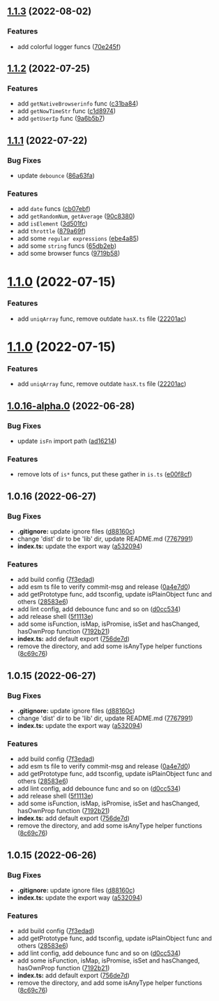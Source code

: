## [1.1.3](https://github.com/suressk/sure-utils/compare/v1.1.2...v1.1.3) (2022-08-02)


### Features

* add colorful logger funcs ([70e245f](https://github.com/suressk/sure-utils/commit/70e245f43d3559688d3a190721f8e016b361f109))



## [1.1.2](https://github.com/suressk/sure-utils/compare/v1.1.1...v1.1.2) (2022-07-25)


### Features

* add `getNativeBrowserinfo` func ([c31ba84](https://github.com/suressk/sure-utils/commit/c31ba84d7a61e32f8d4303e5a24d319a02d90a41))
* add `getNowTimeStr` func ([c1d8974](https://github.com/suressk/sure-utils/commit/c1d8974a857b277ffa579363214e26f485368247))
* add `getUserIp` func ([9a6b5b7](https://github.com/suressk/sure-utils/commit/9a6b5b758a6ad84720ff6a9f580eb5e5e3e46467))



## [1.1.1](https://github.com/suressk/sure-utils/compare/v1.1.0...v1.1.1) (2022-07-22)


### Bug Fixes

* update `debounce` ([86a63fa](https://github.com/suressk/sure-utils/commit/86a63fac3edf6221033bc0802003619e7481679f))


### Features

* add `date` funcs ([cb07ebf](https://github.com/suressk/sure-utils/commit/cb07ebf798301a7920b614787a5023e568a5f249))
* add `getRandomNum`, `getAverage` ([90c8380](https://github.com/suressk/sure-utils/commit/90c83801e2884ffd645769e6f347fe5c7ac010d8))
* add `isElement` ([3d501fc](https://github.com/suressk/sure-utils/commit/3d501fc96f621ce71e8a4bda2b6b805cf6b1fa9e))
* add `throttle` ([879a69f](https://github.com/suressk/sure-utils/commit/879a69fd74c299c3ca2f0bf5421a1a7245ec2554))
* add some `regular expressions` ([ebe4a85](https://github.com/suressk/sure-utils/commit/ebe4a85aaf12151b987d9616a1b301896e5b37d4))
* add some `string` funcs ([65db2eb](https://github.com/suressk/sure-utils/commit/65db2eb58e8891172a3d8f47dad5fc2939220248))
* add some browser funcs ([9719b58](https://github.com/suressk/sure-utils/commit/9719b58d646cc2a62fe50c3cd6fda525480b6851))



# [1.1.0](https://github.com/suressk/sure-utils/compare/v1.0.16-alpha.0...v1.1.0) (2022-07-15)


### Features

* add `uniqArray` func, remove outdate `hasX.ts` file ([22201ac](https://github.com/suressk/sure-utils/commit/22201ac086b2aa9694ce23722bca038adb3addfd))



# [1.1.0](https://github.com/suressk/sure-utils/compare/v1.0.16-alpha.0...v1.1.0) (2022-07-15)


### Features

* add `uniqArray` func, remove outdate `hasX.ts` file ([22201ac](https://github.com/suressk/sure-utils/commit/22201ac086b2aa9694ce23722bca038adb3addfd))



## [1.0.16-alpha.0](https://github.com/suressk/sure-utils/compare/v1.0.16...v1.0.16-alpha.0) (2022-06-28)


### Bug Fixes

* update `isFn` import path ([ad16214](https://github.com/suressk/sure-utils/commit/ad162146ccee23dc69eeebfd0b611c24fde21afd))


### Features

* remove lots of `is*` funcs, put these gather in `is.ts` ([e00f8cf](https://github.com/suressk/sure-utils/commit/e00f8cf1664ef6763a43d5d3c1bbd67c9987bc7b))



## 1.0.16 (2022-06-27)


### Bug Fixes

* **.gitignore:** update ignore files ([d88160c](https://github.com/suressk/sure-utils/commit/d88160c503c0f6095238a9727ac2ffd034194d54))
* change 'dist' dir to be 'lib' dir, update README.md ([7767991](https://github.com/suressk/sure-utils/commit/7767991826d3176f66f4b118efad6b743c93b258))
* **index.ts:** update the export way ([a532094](https://github.com/suressk/sure-utils/commit/a53209469d5c8ab1f5e6d38416761d523de7bf29))


### Features

* add build config ([7f3edad](https://github.com/suressk/sure-utils/commit/7f3edad830a0b93ef9c8c6e7fcf2f474dc8f60ed))
* add esm ts file to verify commit-msg and release ([0a4e7d0](https://github.com/suressk/sure-utils/commit/0a4e7d08d95b632f709f22d31a0ecf3a0a944d17))
* add getPrototype func, add tsconfig, update isPlainObject func and others ([28583e6](https://github.com/suressk/sure-utils/commit/28583e6f9dd81a38417a90b28b4bed973ea47987))
* add lint config, add debounce func and so on ([d0cc534](https://github.com/suressk/sure-utils/commit/d0cc5344dc0ae82be8b5c531e4ea008ab27fa8da))
* add release shell ([5f1113e](https://github.com/suressk/sure-utils/commit/5f1113e6177b2fc4455885f4460037afae8be7d4))
* add some isFunction, isMap, isPromise, isSet and hasChanged, hasOwnProp function ([7192b21](https://github.com/suressk/sure-utils/commit/7192b21eaef2a337c53b0cafce0a471c5a72b931))
* **index.ts:** add default export ([756de7d](https://github.com/suressk/sure-utils/commit/756de7d57afdd328441aff7df32faa52f54a6436))
* remove the  directory, and add some isAnyType helper functions ([8c69c76](https://github.com/suressk/sure-utils/commit/8c69c76347b7a77c6ea285a22f4cdf3cb9977c44))



## 1.0.15 (2022-06-27)


### Bug Fixes

* **.gitignore:** update ignore files ([d88160c](https://github.com/suressk/sure-utils/commit/d88160c503c0f6095238a9727ac2ffd034194d54))
* change 'dist' dir to be 'lib' dir, update README.md ([7767991](https://github.com/suressk/sure-utils/commit/7767991826d3176f66f4b118efad6b743c93b258))
* **index.ts:** update the export way ([a532094](https://github.com/suressk/sure-utils/commit/a53209469d5c8ab1f5e6d38416761d523de7bf29))


### Features

* add build config ([7f3edad](https://github.com/suressk/sure-utils/commit/7f3edad830a0b93ef9c8c6e7fcf2f474dc8f60ed))
* add esm ts file to verify commit-msg and release ([0a4e7d0](https://github.com/suressk/sure-utils/commit/0a4e7d08d95b632f709f22d31a0ecf3a0a944d17))
* add getPrototype func, add tsconfig, update isPlainObject func and others ([28583e6](https://github.com/suressk/sure-utils/commit/28583e6f9dd81a38417a90b28b4bed973ea47987))
* add lint config, add debounce func and so on ([d0cc534](https://github.com/suressk/sure-utils/commit/d0cc5344dc0ae82be8b5c531e4ea008ab27fa8da))
* add release shell ([5f1113e](https://github.com/suressk/sure-utils/commit/5f1113e6177b2fc4455885f4460037afae8be7d4))
* add some isFunction, isMap, isPromise, isSet and hasChanged, hasOwnProp function ([7192b21](https://github.com/suressk/sure-utils/commit/7192b21eaef2a337c53b0cafce0a471c5a72b931))
* **index.ts:** add default export ([756de7d](https://github.com/suressk/sure-utils/commit/756de7d57afdd328441aff7df32faa52f54a6436))
* remove the  directory, and add some isAnyType helper functions ([8c69c76](https://github.com/suressk/sure-utils/commit/8c69c76347b7a77c6ea285a22f4cdf3cb9977c44))



## 1.0.15 (2022-06-26)


### Bug Fixes

* **.gitignore:** update ignore files ([d88160c](https://github.com/suressk/sure-utils/commit/d88160c503c0f6095238a9727ac2ffd034194d54))
* **index.ts:** update the export way ([a532094](https://github.com/suressk/sure-utils/commit/a53209469d5c8ab1f5e6d38416761d523de7bf29))


### Features

* add build config ([7f3edad](https://github.com/suressk/sure-utils/commit/7f3edad830a0b93ef9c8c6e7fcf2f474dc8f60ed))
* add getPrototype func, add tsconfig, update isPlainObject func and others ([28583e6](https://github.com/suressk/sure-utils/commit/28583e6f9dd81a38417a90b28b4bed973ea47987))
* add lint config, add debounce func and so on ([d0cc534](https://github.com/suressk/sure-utils/commit/d0cc5344dc0ae82be8b5c531e4ea008ab27fa8da))
* add some isFunction, isMap, isPromise, isSet and hasChanged, hasOwnProp function ([7192b21](https://github.com/suressk/sure-utils/commit/7192b21eaef2a337c53b0cafce0a471c5a72b931))
* **index.ts:** add default export ([756de7d](https://github.com/suressk/sure-utils/commit/756de7d57afdd328441aff7df32faa52f54a6436))
* remove the  directory, and add some isAnyType helper functions ([8c69c76](https://github.com/suressk/sure-utils/commit/8c69c76347b7a77c6ea285a22f4cdf3cb9977c44))



